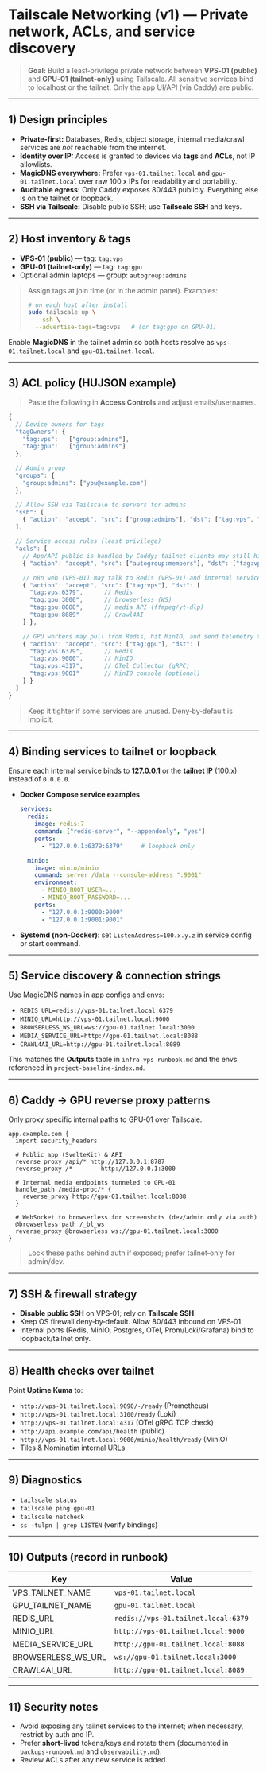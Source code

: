 # Tailscale Networking (v1) — Private network, ACLs, and service discovery

> **Goal:** Build a least‑privilege private network between **VPS‑01 (public)** and **GPU‑01 (tailnet‑only)** using Tailscale. All sensitive services bind to localhost or the tailnet. Only the app UI/API (via Caddy) are public.

---

## 1) Design principles

- **Private‑first:** Databases, Redis, object storage, internal media/crawl services are *not* reachable from the internet.
- **Identity over IP:** Access is granted to devices via **tags** and **ACLs**, not IP allowlists.
- **MagicDNS everywhere:** Prefer `vps-01.tailnet.local` and `gpu-01.tailnet.local` over raw 100.x IPs for readability and portability.
- **Auditable egress:** Only Caddy exposes 80/443 publicly. Everything else is on the tailnet or loopback.
- **SSH via Tailscale:** Disable public SSH; use **Tailscale SSH** and keys.

---

## 2) Host inventory & tags

- **VPS‑01 (public)** — tag: `tag:vps`
- **GPU‑01 (tailnet‑only)** — tag: `tag:gpu`
- Optional admin laptops — group: `autogroup:admins`

> Assign tags at join time (or in the admin panel). Examples:
>
> ```bash
> # on each host after install
> sudo tailscale up \
>   --ssh \
>   --advertise-tags=tag:vps   # (or tag:gpu on GPU‑01)
> ```

Enable **MagicDNS** in the tailnet admin so both hosts resolve as `vps-01.tailnet.local` and `gpu-01.tailnet.local`.

---

## 3) ACL policy (HUJSON example)

> Paste the following in **Access Controls** and adjust emails/usernames.

```js
{
  // Device owners for tags
  "tagOwners": {
    "tag:vps":   ["group:admins"],
    "tag:gpu":   ["group:admins"]
  },

  // Admin group
  "groups": {
    "group:admins": ["you@example.com"]
  },

  // Allow SSH via Tailscale to servers for admins
  "ssh": [
    { "action": "accept", "src": ["group:admins"], "dst": ["tag:vps", "tag:gpu"], "users": ["root", "ubuntu", "debian"] }
  ],

  // Service access rules (least privilege)
  "acls": [
    // App/API public is handled by Caddy; tailnet clients may still hit 80/443
    { "action": "accept", "src": ["autogroup:members"], "dst": ["tag:vps:80,443"] },

    // n8n web (VPS‑01) may talk to Redis (VPS‑01) and internal services on GPU‑01
    { "action": "accept", "src": ["tag:vps"], "dst": [
      "tag:vps:6379",      // Redis
      "tag:gpu:3000",      // browserless (WS)
      "tag:gpu:8088",      // media API (ffmpeg/yt-dlp)
      "tag:gpu:8089"       // Crawl4AI
    ] },

    // GPU workers may pull from Redis, hit MinIO, and send telemetry to OTel
    { "action": "accept", "src": ["tag:gpu"], "dst": [
      "tag:vps:6379",      // Redis
      "tag:vps:9000",      // MinIO
      "tag:vps:4317",      // OTel Collector (gRPC)
      "tag:vps:9001"       // MinIO console (optional)
    ] }
  ]
}
```

> Keep it tighter if some services are unused. Deny‑by‑default is implicit.

---

## 4) Binding services to tailnet or loopback

Ensure each internal service binds to **127.0.0.1** or the **tailnet IP** (100.x) instead of `0.0.0.0`.

- **Docker Compose service examples**

  ```yaml
  services:
    redis:
      image: redis:7
      command: ["redis-server", "--appendonly", "yes"]
      ports:
        - "127.0.0.1:6379:6379"     # loopback only

    minio:
      image: minio/minio
      command: server /data --console-address ":9001"
      environment:
        - MINIO_ROOT_USER=...
        - MINIO_ROOT_PASSWORD=...
      ports:
        - "127.0.0.1:9000:9000"
        - "127.0.0.1:9001:9001"
  ```

- **Systemd (non‑Docker)**: set `ListenAddress=100.x.y.z` in service config or start command.

---

## 5) Service discovery & connection strings

Use MagicDNS names in app configs and envs:

- `REDIS_URL=redis://vps-01.tailnet.local:6379`
- `MINIO_URL=http://vps-01.tailnet.local:9000`
- `BROWSERLESS_WS_URL=ws://gpu-01.tailnet.local:3000`
- `MEDIA_SERVICE_URL=http://gpu-01.tailnet.local:8088`
- `CRAWL4AI_URL=http://gpu-01.tailnet.local:8089`

This matches the **Outputs** table in `infra-vps-runbook.md` and the envs referenced in `project-baseline-index.md`.

---

## 6) Caddy → GPU reverse proxy patterns

Only proxy specific internal paths to GPU‑01 over Tailscale.

```caddyfile
app.example.com {
  import security_headers

  # Public app (SvelteKit) & API
  reverse_proxy /api/* http://127.0.0.1:8787
  reverse_proxy /*        http://127.0.0.1:3000

  # Internal media endpoints tunneled to GPU‑01
  handle_path /media-proc/* {
    reverse_proxy http://gpu-01.tailnet.local:8088
  }

  # WebSocket to browserless for screenshots (dev/admin only via auth)
  @browserless path /_bl_ws
  reverse_proxy @browserless ws://gpu-01.tailnet.local:3000
}
```

> Lock these paths behind auth if exposed; prefer tailnet‑only for admin/dev.

---

## 7) SSH & firewall strategy

- **Disable public SSH** on VPS‑01; rely on **Tailscale SSH**.
- Keep OS firewall deny‑by‑default. Allow 80/443 inbound on VPS‑01.
- Internal ports (Redis, MinIO, Postgres, OTel, Prom/Loki/Grafana) bind to loopback/tailnet only.

---

## 8) Health checks over tailnet

Point **Uptime Kuma** to:

- `http://vps-01.tailnet.local:9090/-/ready` (Prometheus)
- `http://vps-01.tailnet.local:3100/ready` (Loki)
- `http://vps-01.tailnet.local:4317` (OTel gRPC TCP check)
- `http://api.example.com/api/health` (public)
- `http://vps-01.tailnet.local:9000/minio/health/ready` (MinIO)
- Tiles & Nominatim internal URLs

---

## 9) Diagnostics

- `tailscale status`
- `tailscale ping gpu-01`
- `tailscale netcheck`
- `ss -tulpn | grep LISTEN` (verify bindings)

---

## 10) Outputs (record in runbook)

| Key                  | Value                               |
| -------------------- | ----------------------------------- |
| VPS\_TAILNET\_NAME   | `vps-01.tailnet.local`              |
| GPU\_TAILNET\_NAME   | `gpu-01.tailnet.local`              |
| REDIS\_URL           | `redis://vps-01.tailnet.local:6379` |
| MINIO\_URL           | `http://vps-01.tailnet.local:9000`  |
| MEDIA\_SERVICE\_URL  | `http://gpu-01.tailnet.local:8088`  |
| BROWSERLESS\_WS\_URL | `ws://gpu-01.tailnet.local:3000`    |
| CRAWL4AI\_URL        | `http://gpu-01.tailnet.local:8089`  |

---

## 11) Security notes

- Avoid exposing any tailnet services to the internet; when necessary, restrict by auth and IP.
- Prefer **short‑lived** tokens/keys and rotate them (documented in `backups-runbook.md` and `observability.md`).
- Review ACLs after any new service is added.

